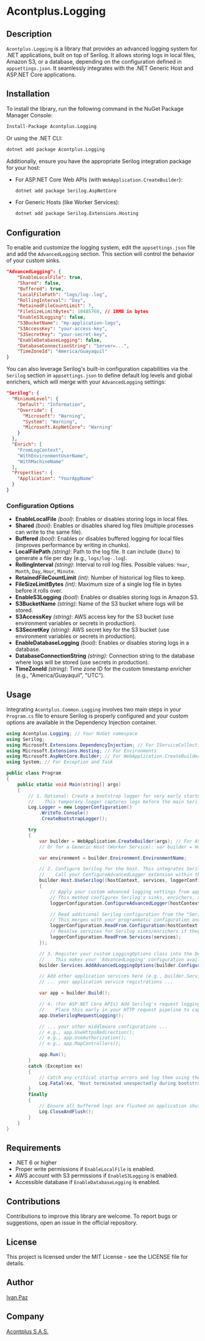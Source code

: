 # Acontplus.Logging

## Description
`Acontplus.Logging` is a library that provides an advanced logging system for .NET applications, built on top of Serilog. It allows storing logs in local files, Amazon S3, or a database, depending on the configuration defined in `appsettings.json`. It seamlessly integrates with the .NET Generic Host and ASP.NET Core applications.

## Installation
To install the library, run the following command in the NuGet Package Manager Console:
```bash
Install-Package Acontplus.Logging
```
Or using the .NET CLI:
```bash
dotnet add package Acontplus.Logging
```
Additionally, ensure you have the appropriate Serilog integration package for your host:
- For ASP.NET Core Web APIs (with `WebApplication.CreateBuilder`):
  ```bash
  dotnet add package Serilog.AspNetCore
  ```
- For Generic Hosts (like Worker Services):
  ```bash
  dotnet add package Serilog.Extensions.Hosting
  ```

## Configuration
To enable and customize the logging system, edit the `appsettings.json` file and add the `AdvancedLogging` section. This section will control the behavior of your custom sinks.

```json
"AdvancedLogging": {
    "EnableLocalFile": true,
    "Shared": false,
    "Buffered": true,
    "LocalFilePath": "logs/log-.log",
    "RollingInterval": "Day",
    "RetainedFileCountLimit": 7,
    "FileSizeLimitBytes": 10485760, // 10MB in bytes
    "EnableS3Logging": false,
    "S3BucketName": "my-application-logs",
    "S3AccessKey": "your-access-key",
    "S3SecretKey": "your-secret-key",
    "EnableDatabaseLogging": false,
    "DatabaseConnectionString": "Server=...",
    "TimeZoneId": "America/Guayaquil"
}
```

You can also leverage Serilog's built-in configuration capabilities via the `Serilog` section in `appsettings.json` to define default log levels and global enrichers, which will merge with your `AdvancedLogging` settings:

```json
"Serilog": {
  "MinimumLevel": {
    "Default": "Information",
    "Override": {
      "Microsoft": "Warning",
      "System": "Warning",
      "Microsoft.AspNetCore": "Warning"
    }
  },
  "Enrich": [
    "FromLogContext",
    "WithEnvironmentUserName",
    "WithMachineName"
  ],
  "Properties": {
    "Application": "YourAppName"
  }
}
```

### Configuration Options
- **EnableLocalFile** *(bool)*: Enables or disables storing logs in local files.
- **Shared** *(bool)*: Enables or disables shared log files (multiple processes can write to the same file).
- **Buffered** *(bool)*: Enables or disables buffered logging for local files (improves performance by writing in chunks).
- **LocalFilePath** *(string)*: Path to the log file. It can include `{Date}` to generate a file per day (e.g., `logs/log-.log`).
- **RollingInterval** *(string)*: Interval to roll log files. Possible values: `Year`, `Month`, `Day`, `Hour`, `Minute`.
- **RetainedFileCountLimit** *(int)*: Number of historical log files to keep.
- **FileSizeLimitBytes** *(int)*: Maximum size of a single log file in bytes before it rolls over.
- **EnableS3Logging** *(bool)*: Enables or disables storing logs in Amazon S3.
- **S3BucketName** *(string)*: Name of the S3 bucket where logs will be stored.
- **S3AccessKey** *(string)*: AWS access key for the S3 bucket (use environment variables or secrets in production).
- **S3SecretKey** *(string)*: AWS secret key for the S3 bucket (use environment variables or secrets in production).
- **EnableDatabaseLogging** *(bool)*: Enables or disables storing logs in a database.
- **DatabaseConnectionString** *(string)*: Connection string to the database where logs will be stored (use secrets in production).
- **TimeZoneId** *(string)*: Time zone ID for the custom timestamp enricher (e.g., "America/Guayaquil", "UTC").

## Usage

Integrating `Acontplus.Common.Logging` involves two main steps in your `Program.cs` file to ensure Serilog is properly configured and your custom options are available in the Dependency Injection container.

```csharp
using Acontplus.Logging; // Your NuGet namespace
using Serilog;
using Microsoft.Extensions.DependencyInjection; // For IServiceCollection and casting
using Microsoft.Extensions.Hosting; // For Environments
using Microsoft.AspNetCore.Builder; // For WebApplication.CreateBuilder (if using ASP.NET Core)
using System; // For Exception and Task

public class Program
{
    public static void Main(string[] args)
    {
        // 1. Optional: Create a bootstrap logger for very early startup issues.
        //    This temporary logger captures logs before the main Serilog configuration is built.
        Log.Logger = new LoggerConfiguration()
            .WriteTo.Console()
            .CreateBootstrapLogger();

        try
        {
            var builder = WebApplication.CreateBuilder(args); // For ASP.NET Core Web API
            // Or for a Generic Host (Worker Service): var builder = Host.CreateDefaultBuilder(args);

            var environment = builder.Environment.EnvironmentName;

            // 2. Configure Serilog for the host. This integrates Serilog with Microsoft.Extensions.Logging.
            //    Call your ConfigureAdvancedLogger extension within this callback.
            builder.Host.UseSerilog((hostContext, services, loggerConfiguration) =>
            {
                // Apply your custom advanced logging settings from appsettings.json
                // This method configures Serilog's sinks, enrichers, and base minimum level.
                loggerConfiguration.ConfigureAdvancedLogger(hostContext.Configuration, environment);

                // Read additional Serilog configuration from the "Serilog" section of appsettings.json.
                // This merges with your programmatic configuration and allows for overrides/additions.
                loggerConfiguration.ReadFrom.Configuration(hostContext.Configuration);
                // Resolve services for Serilog sinks/enrichers if they need DI.
                loggerConfiguration.ReadFrom.Services(services);
            });

            // 3. Register your custom LoggingOptions class into the Dependency Injection container.
            //    This makes your 'AdvancedLogging' configuration available to other services if needed.
            builder.Services.AddAdvancedLoggingOptions(builder.Configuration);

            // Add other application services here (e.g., builder.Services.AddControllers();)
            // ... your application service registrations ...

            var app = builder.Build();

            // 4. (For ASP.NET Core APIs) Add Serilog's request logging middleware.
            //    Place this early in your HTTP request pipeline to capture request/response details.
            app.UseSerilogRequestLogging();

            // ... your other middleware configurations ...
            // e.g., app.UseHttpsRedirection();
            // e.g., app.UseAuthorization();
            // e.g., app.MapControllers();

            app.Run();
        }
        catch (Exception ex)
        {
            // Catch any critical startup errors and log them using the bootstrap logger
            Log.Fatal(ex, "Host terminated unexpectedly during bootstrap.");
        }
        finally
        {
            // Ensure all buffered logs are flushed on application shutdown
            Log.CloseAndFlush();
        }
    }
}
```

## Requirements
- .NET 6 or higher
- Proper write permissions if `EnableLocalFile` is enabled.
- AWS account with S3 permissions if `EnableS3Logging` is enabled.
- Accessible database if `EnableDatabaseLogging` is enabled.

## Contributions
Contributions to improve this library are welcome. To report bugs or suggestions, open an issue in the official repository.

## License
This project is licensed under the MIT License - see the LICENSE file for details.

## Author

[Ivan Paz](https://linktr.ee/iferpaz7)

## Company

[Acontplus S.A.S.](https://acontplus.com.ec)
```